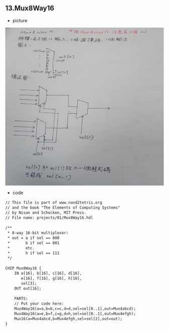## 13.Mux8Way16
* picture
<img src="picture/Mux8Way16.jpg" width="600" height="500"  align=center />

* code
```
// This file is part of www.nand2tetris.org
// and the book "The Elements of Computing Systems"
// by Nisan and Schocken, MIT Press.
// File name: projects/01/Mux8Way16.hdl

/**
 * 8-way 16-bit multiplexor:
 * out = a if sel == 000
 *       b if sel == 001
 *       etc.
 *       h if sel == 111
 */

CHIP Mux8Way16 {
    IN a[16], b[16], c[16], d[16],
       e[16], f[16], g[16], h[16],
       sel[3];
    OUT out[16];

    PARTS:
    // Put your code here:
    Mux4Way16(a=a,b=b,c=c,d=d,sel=sel[0..1],out=Mux4abcd);
    Mux4Way16(a=e,b=f,c=g,d=h,sel=sel[0..1],out=Mux4efgh);
    Mux16(a=Mux4abcd,b=Mux4efgh,sel=sel[2],out=out);
}
```